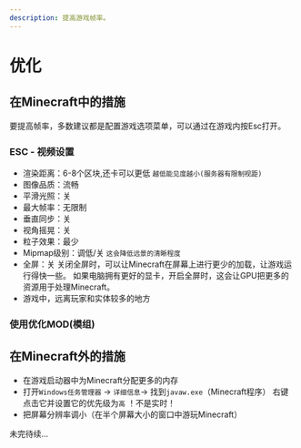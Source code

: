 ```yaml
---
description: 提高游戏帧率。
---
```


# 优化

## 在Minecraft中的措施
要提高帧率，多数建议都是配置游戏选项菜单，可以通过在游戏内按Esc打开。

### ESC - 视频设置
* 渲染距离：6-8个区块,还卡可以更低
`越低能见度越小(服务器有限制视距)`
* 图像品质：流畅
* 平滑光照：关 
* 最大帧率：无限制
* 垂直同步：关
* 视角摇晃：关
* 粒子效果：最少
* Mipmap级别：调低/关
`这会降低远景的清晰程度`
* 全屏：关
关闭全屏时，可以让Minecraft在屏幕上进行更少的加载，让游戏运行得快一些。
如果电脑拥有更好的显卡，开启全屏时，这会让GPU把更多的资源用于处理Minecraft。
* 游戏中，远离玩家和实体较多的地方
### 使用优化MOD(模组)

## 在Minecraft外的措施
* 在游戏启动器中为Minecraft分配更多的内存
* 打开`Windows任务管理器` → `详细信息`→ 找到`javaw.exe`（Minecraft程序）
  右键点击它并设置它的优先级为`高` ！不是实时！
* 把屏幕分辨率调小（在半个屏幕大小的窗口中游玩Minecraft）

未完待续...

